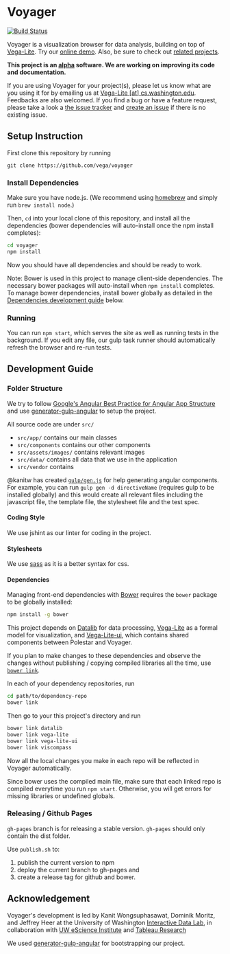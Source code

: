 # Voyager

[![Build Status](https://travis-ci.org/vega/voyager.svg)](https://travis-ci.org/vega/voyager)

Voyager is a visualization browser for data analysis, building on top of [Vega-Lite](https://github.com/vega/vega-lite).
Try our [online demo](http://vega.github.io/voyager/). Also, be sure to check out [related projects](https://vega.github.io/).

**This project is an [alpha](http://en.wikipedia.org/wiki/Software_release_life_cycle#Alpha) software.
We are working on improving its code and documentation.**

If you are using Voyager for your project(s), please let us know what are you using it for by emailing us at [Vega-Lite \[at\] cs.washington.edu](mailto:vega-lite@cs.washington.edu).  Feedbacks are also welcomed.
If you find a bug or have a feature request, please take a look a [the issue tracker](https://github.com/vega/voyager/issues/) and [create an issue](https://github.com/vega/voyager/issues/new) if there is no existing issue.

## Setup Instruction

First clone this repository by running

```
git clone https://github.com/vega/voyager
```

### Install Dependencies

Make sure you have node.js. (We recommend using [homebrew](http://brew.sh) and simply run `brew install node`.)

Then, `cd` into your local clone of this repository, and install all the dependencies (bower dependencies will auto-install once the npm install completes):

```sh
cd voyager
npm install
```

Now you should have all dependencies and should be ready to work.

Note: Bower is used in this project to manage client-side dependencies. The necessary bower packages will auto-install when `npm install` completes. To manage bower dependencies, install bower globally as detailed in the [Dependencies development guide](#dependencies) below.

### Running

You can run `npm start`, which serves the site as well as running tests in the background.
If you edit any file, our gulp task runner should automatically refresh the browser and re-run tests.

## Development Guide

### Folder Structure

We try to follow [Google's Angular Best Practice for Angular App Structure](https://docs.google.com/document/d/1XXMvReO8-Awi1EZXAXS4PzDzdNvV6pGcuaF4Q9821Es/pub) and use [generator-gulp-angular](https://github.com/Swiip/generator-gulp-angular) to setup the project.

All source code are under `src/`

- `src/app/` contains our main classes
- `src/components` contains our other components
- `src/assets/images/` contains relevant images
- `src/data/` contains all data that we use in the application
- `src/vendor` contains

@kanitw has created [`gulp/gen.js`](gulp/gen.js) for help generating angular components.
For example, you can run `gulp gen -d directiveName` (requires gulp to be installed globally) and this would create all relevant files including the javascript file, the template file, the stylesheet file and the test spec.

#### Coding Style

We use jshint as our linter for coding in the project.

#### Stylesheets

We use [sass](http://sass-lang.com) as it is a better syntax for css.

#### Dependencies

Managing front-end dependencies with [Bower](http://bower.io) requires the `bower` package to be globally installed:
```sh
npm install -g bower
```

This project depends on [Datalib](https://github.com/vega/datalib) for data processing, [Vega-Lite](https://github.com/vega/vega-lite) as a formal model for visualization, and [Vega-Lite-ui](https://github.com/vega/vega-lite-ui), which contains shared components between Polestar and Voyager.

If you plan to make changes to these dependencies and observe the changes without publishing / copying compiled libraries all the time, use [`bower link`](https://oncletom.io/2013/live-development-bower-component/).

In each of your dependency repositories, run

```sh
cd path/to/dependency-repo
bower link
```

Then go to your this project's directory and run

```sh
bower link datalib
bower link vega-lite
bower link vega-lite-ui
bower link viscompass
```

Now all the local changes you make in each repo will be reflected in Voyager automatically.

Since bower uses the compiled main file, make sure that each linked repo is compiled everytime you run `npm start`.
Otherwise, you will get errors for missing libraries or undefined globals.

### Releasing / Github Pages

`gh-pages` branch is for releasing a stable version.
`gh-pages` should only contain the dist folder.

Use `publish.sh` to:

1. publish the current version to npm
2. deploy the current branch to gh-pages and
3. create a release tag for github and bower.

## Acknowledgement

Voyager's development is led by Kanit Wongsuphasawat, Dominik Moritz, and Jeffrey Heer at the University of Washington [Interactive Data Lab](http://idl.cs.washington.edu), in collaboration with [UW eScience Institute](http://escience.washington.edu/) and [Tableau Research](http://research.tableau.com)

We used [generator-gulp-angular](https://github.com/Swiip/generator-gulp-angular) for bootstrapping our project.


